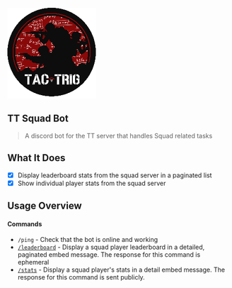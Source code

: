 ![docs/logo.png](docs/logo.png)

TT Squad Bot
---

> A discord bot for the TT server that handles Squad related tasks

What It Does
---

- [x] Display leaderboard stats from the squad server in a paginated list
- [x] Show individual player stats from the squad server

Usage Overview
---

#### Commands

* `/ping` - Check that the bot is online and working
* [`/leaderboard`](docs/commands/leaderboard.md) - Display a squad player leaderboard in a detailed, paginated embed message. The response for this command is ephemeral
* [`/stats`](docs/commands/stats.md) - Display a squad player's stats in a detail embed message. The response for this command is sent publicly.
